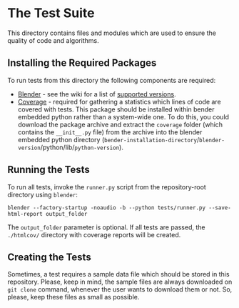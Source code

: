 # The Test Suite
This directory contains files and modules which are used to ensure the quality of code and algorithms.

## Installing the Required Packages
To run tests from this directory the following components are required:
- [Blender](http://www.blender.org/) - see the wiki for a list of [supported versions](https://github.com/PavelBlend/blender-xray/wiki#supported-blender-versions).
- [Coverage](https://pypi.python.org/pypi/coverage) - required for gathering a statistics which lines of code are covered with tests.
This package should be installed within bender embedded python rather than a system-wide one.
To do this, you could download the package archive and extract the `coverage` folder (which contains the `__init__.py` file) from the archive into the blender embedded python directory (`bender-installation-directory`/`blender-version`/python/lib/`python-version`).

## Running the Tests
To run all tests, invoke the `runner.py` script from the repository-root directory using `blender`:

```shell
blender --factory-startup -noaudio -b --python tests/runner.py --save-html-report output_folder
```
The `output_folder` parameter is optional. If all tests are passed, the `./htmlcov/` directory with coverage reports will be created.

## Creating the Tests
Sometimes, a test requires a sample data file which should be stored in this repository.
Please, keep in mind, the sample files are always downloaded on `git clone` command, whenever the user wants to download them or not.
So, please, keep these files as small as possible.
